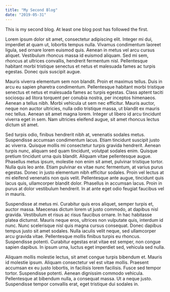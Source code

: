 ```yaml
---
title: "My Second Blog"
date: "2019-05-31"
---
```


This is my second blog. At least one blog post has followed the first.

Lorem ipsum dolor sit amet, consectetur adipiscing elit. Integer mi dui, imperdiet at quam ut, lobortis tempus nulla. Vivamus condimentum laoreet ligula, sed ornare lorem euismod quis. Aenean in metus vel arcu cursus aliquet. Vestibulum rhoncus massa id euismod aliquam. Sed mi sem, rhoncus at ultrices convallis, hendrerit fermentum nisl. Pellentesque habitant morbi tristique senectus et netus et malesuada fames ac turpis egestas. Donec quis suscipit augue.

Mauris viverra elementum sem non blandit. Proin et maximus tellus. Duis in arcu eu sapien pharetra condimentum. Pellentesque habitant morbi tristique senectus et netus et malesuada fames ac turpis egestas. Class aptent taciti sociosqu ad litora torquent per conubia nostra, per inceptos himenaeos. Aenean a tellus nibh. Morbi vehicula ut sem nec efficitur. Mauris auctor, neque non auctor ultricies, nulla odio tristique massa, ut blandit ex mauris nec tellus. Aenean sit amet magna lorem. Integer ut libero id arcu tincidunt viverra eget in sem. Nam ultricies eleifend augue, sit amet rhoncus lectus dictum sit amet.

Sed turpis odio, finibus hendrerit nibh at, venenatis sodales metus. Suspendisse accumsan condimentum lacus. Etiam tincidunt suscipit justo ac viverra. Quisque mollis mi consectetur turpis gravida hendrerit. Aenean turpis nunc, aliquam sed quam tincidunt, volutpat sodales enim. Quisque pretium tincidunt urna quis blandit. Aliquam vitae pellentesque augue. Phasellus metus ipsum, molestie non enim sit amet, pulvinar tristique tortor. Nulla quis leo ante. Etiam pulvinar ex vitae nunc fermentum, at varius purus egestas. Donec in justo elementum nibh efficitur sodales. Proin vel lectus at mi eleifend venenatis non quis velit. Pellentesque ante augue, tincidunt quis lacus quis, ullamcorper blandit dolor. Phasellus in accumsan lacus. Proin in purus at dolor vestibulum hendrerit. In at ante eget odio feugiat faucibus vel in mauris.

Suspendisse at metus mi. Curabitur quis eros aliquet, semper turpis et, auctor massa. Maecenas dictum lorem ut justo commodo, at dapibus nisl gravida. Vestibulum et risus ac risus faucibus ornare. In hac habitasse platea dictumst. Mauris neque eros, ultrices non vulputate quis, interdum id nunc. Nunc scelerisque nisl quis magna cursus consequat. Donec dapibus tempus justo sit amet sodales. Nulla iaculis velit neque, sed ullamcorper arcu gravida vitae. Pellentesque mollis finibus turpis eu rhoncus. Suspendisse potenti. Curabitur egestas erat vitae est semper, non congue sapien dapibus. In ipsum urna, luctus eget imperdiet sed, vehicula sed nulla.

Aliquam mollis molestie lectus, sit amet congue turpis bibendum et. Mauris id molestie ipsum. Aliquam consectetur vel est vitae mollis. Praesent accumsan ex eu justo lobortis, in facilisis lorem facilisis. Fusce sed tempor tortor. Suspendisse potenti. Aenean dignissim commodo vehicula. Pellentesque at bibendum nulla, a consequat massa. Ut a neque justo. Suspendisse tempor convallis erat, eget tristique dui sodales in.
